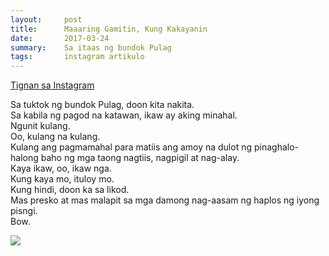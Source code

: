 ```yaml
---
layout:     post
title:      Maaaring Gamitin, Kung Kakayanin
date:       2017-03-24
summary:    Sa itaas ng bundok Pulag
tags:       instagram artikulo
---
```


<p><a href="https://www.instagram.com/p/BR-QFaXDIDU/?taken-by=semillastan">Tignan sa Instagram</a></p>

Sa tuktok ng bundok Pulag, doon kita nakita.<br />
Sa kabila ng pagod na katawan, ikaw ay aking minahal.<br />
Ngunit kulang.<br />
Oo, kulang na kulang.<br />
Kulang ang pagmamahal para matiis ang amoy na dulot ng pinaghalo-halong baho ng mga taong nagtiis, nagpigil at nag-alay.<br />
Kaya ikaw, oo, ikaw nga.<br />
Kung kaya mo, ituloy mo.<br />
Kung hindi, doon ka sa likod.<br />
Mas presko at mas malapit sa mga damong nag-aasam ng haplos ng iyong pisngi.<br />
Bow.<br />

<img src="https://instagram.fmnl3-2.fna.fbcdn.net/t51.2885-15/e35/17494281_646305205555640_4675740112707911680_n.jpg" />